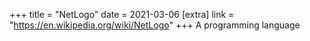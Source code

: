 +++
title = "NetLogo"
date = 2021-03-06
[extra]
link = "https://en.wikipedia.org/wiki/NetLogo"
+++
A programming language

